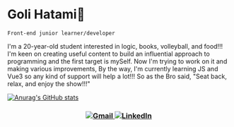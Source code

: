 # Goli Hatami🌻

` Front-end junior learner/developer `

I'm a 20-year-old student interested in logic, books, volleyball, and food!!!
I'm keen on creating useful content to build an influential approach to programming and the first target is mySelf.
Now I'm trying to work on it and making various improvements, By the way, I'm currently learning JS and Vue3 so any kind of support will help a lot!!!
So as the Bro said, "Seat back, relax, and enjoy the show!!!"

[![Anurag's GitHub stats](https://github-readme-stats.vercel.app/api?username=G-Hatami)](https://github.com/anuraghazra/github-readme-stats)

<h3 align="center">
  <a href="mailto:golihatami1383@gmail.com" target="_blank">
    <img alt="Gmail" src="https://img.shields.io/badge/Gmail-D14836?logo=gmail&logoColor=white" styly="width=20px">
  </a>  
  <a href="https://www.linkedin.com/in/goli-hatami-230645308" target="_blank">
    <img alt="LinkedIn" src="https://img.shields.io/badge/Linkedin-blue?logo=linkedin&logoColor=white">
  </a> 
<!--  <a href="https://github.com/G-Hatami?tab=repositories&sort=stargazers">
    <img alt="total stars" title="Total stars on GitHub" src="https://custom-icon-badges.demolab.com/github/stars/G-hatami?color=55960c&style=for-the-badge&labelColor=488207&logo=star&width=10px&height=10px"/></a> -->
</h3>








<!---
G-Hatami/G-Hatami is a ✨ special ✨ repository because its `README.md` (this file) appears on your GitHub profile.
You can click the Preview link to take a look at your changes.
--->
